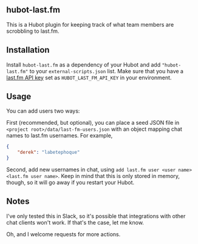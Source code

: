 hubot-last.fm
---

This is a Hubot plugin for keeping track of what team members are scrobbling to last.fm.

## Installation

Install `hubot-last.fm` as a dependency of your Hubot and add `"hubot-last.fm"` to your `external-scripts.json` list. Make sure that you have a [last.fm API key](http://www.last.fm/api/accounts) set as `HUBOT_LAST_FM_API_KEY` in your environment.

## Usage

You can add users two ways:

First (recommended, but optional), you can place a seed JSON file in `<project root>/data/last-fm-users.json` with an object mapping chat names to last.fm usernames. For example,
```json
{
    "derek": "labetephoque"
}
```

Second, add new usernames in chat, using `add last.fm user <user name> <last.fm user name>`. Keep in mind that this is only stored in memory, though, so it will go away if you restart your Hubot.

## Notes

I've only tested this in Slack, so it's possible that integrations with other chat clients won't work. If that's the case, let me know.

Oh, and I welcome requests for more actions.
